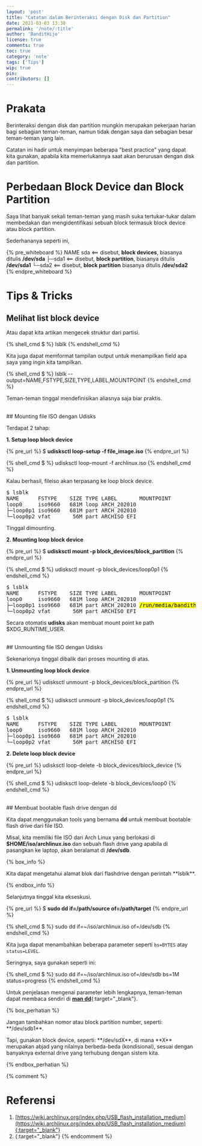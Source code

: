 ```yaml
---
layout: 'post'
title: "Catatan dalam Berinteraksi dengan Disk dan Partition"
date: 2021-03-03 13:38
permalink: '/note/:title'
author: 'BanditHijo'
license: true
comments: true
toc: true
category: 'note'
tags: ['Tips']
wip: true
pin:
contributors: []
---
```


# Prakata

Berinteraksi dengan disk dan partition mungkin merupakan pekerjaan harian bagi sebagian teman-teman, namun tidak dengan saya dan sebagian besar teman-teman yang lain.

Catatan ini hadir untuk menyimpan beberapa "best practice" yang dapat kita gunakan, apabila kita memerlukannya saat akan berurusan dengan disk dan partition.

# Perbedaan Block Device dan Block Partition

Saya lihat banyak sekali teman-teman yang masih suka tertukar-tukar dalam membedakan dan mengidentifikasi sebuah block termasuk block device atau block partition.

Sederhananya seperti ini,

{% pre_whiteboard %}
NAME
sda       &lt;== disebut, <strong>block devices</strong>,   biasanya ditulis <strong>/dev/sda</strong>
├─sda1    &lt;== disebut, <strong>block partition</strong>, biasanya ditulis <strong>/dev/sda1</strong>
└─sda2    &lt;== disebut, <strong>block partition</strong>  biasanya ditulis <strong>/dev/sda2</strong>
{% endpre_whiteboard %}


# Tips & Tricks

## Melihat list block device

Atau dapat kita artikan mengecek struktur dari partisi.

{% shell_cmd $ %}
lsblk
{% endshell_cmd %}

Kita juga dapat memformat tampilan output untuk menampilkan field apa saya yang ingin kita tampilkan.

{% shell_cmd $ %}
lsblk --output=NAME,FSTYPE,SIZE,TYPE,LABEL,MOUNTPOINT
{% endshell_cmd %}

Teman-teman tinggal mendefinisikan aliasnya saja biar praktis.

<br>
## Mounting file ISO dengan Udisks

Terdapat 2 tahap:

**1. Setup loop block device**

{% pre_url %}
<span class="cmd">$ </span><b>udisksctl loop-setup -f file_image.iso</b>
{% endpre_url %}

{% shell_cmd $ %}
udisksctl loop-mount -f archlinux.iso
{% endshell_cmd %}

Kalau berhasil, fileiso akan terpasang ke loop block device.

<pre>
$ lsblk
NAME      FSTYPE    SIZE TYPE LABEL       MOUNTPOINT
loop0     iso9660   681M loop ARCH_202010
├─loop0p1 iso9660   681M part ARCH_202010
└─loop0p2 vfat       56M part ARCHISO_EFI
</pre>

Tinggal dimounting.

**2. Mounting loop block device**

{% pre_url %}
<span class="cmd">$ </span><b>udisksctl mount -p block_devices/block_partition</b>
{% endpre_url %}

{% shell_cmd $ %}
udisksctl mount -p block_devices/loop0p1
{% endshell_cmd %}

<pre>
$ lsblk
NAME      FSTYPE    SIZE TYPE LABEL       MOUNTPOINT
loop0     iso9660   681M loop ARCH_202010
├─loop0p1 iso9660   681M part ARCH_202010 <mark>/run/media/bandithijo/ARCH_202010</mark>
└─loop0p2 vfat       56M part ARCHISO_EFI
</pre>

Secara otomatis **udisks** akan membuat mount point ke path $XDG_RUNTIME_USER.

<br>
## Unmounting file ISO dengan Udisks

Sekenarionya tinggal dibalik dari proses mounting di atas.

**1. Unmounting loop block device**

{% pre_url %}
udisksctl unmount -p block_devices/block_partition
{% endpre_url %}

{% shell_cmd $ %}
udisksctl unmount -p block_devices/loop0p1
{% endshell_cmd %}

<pre>
$ lsblk
NAME      FSTYPE    SIZE TYPE LABEL       MOUNTPOINT
loop0     iso9660   681M loop ARCH_202010
├─loop0p1 iso9660   681M part ARCH_202010
└─loop0p2 vfat       56M part ARCHISO_EFI
</pre>

**2. Delete loop block device**

{% pre_url %}
udisksctl loop-delete -b block_devices/block_device
{% endpre_url %}

{% shell_cmd $ %}
udisksctl loop-delete -b block_devices/loop0
{% endshell_cmd %}

<br>
## Membuat bootable flash drive dengan dd

Kita dapat menggunakan tools yang bernama **dd** untuk membuat bootable flash drive dari file ISO.

Misal, kita memiliki file ISO dari Arch Linux yang berlokasi di **$HOME/iso/archlinux.iso** dan sebuah flash drive yang apabila di pasangkan ke laptop, akan beralamat di **/dev/sdb**.

{% box_info %}
<p markdown=1>Kita dapat mengetahui alamat blok dari flashdrive dengan perintah **lsblk**.</p>
{% endbox_info %}

Selanjutnya tinggal kita ekseskusi.

{% pre_url %}
<span class="cmd">$ </span><b>sudo dd if=/path/source of=/path/target</b>
{% endpre_url %}

{% shell_cmd $ %}
sudo dd if=~/iso/archlinux.iso of=/dev/sdb
{% endshell_cmd %}

Kita juga dapat menambahkan beberapa parameter seperti `bs=BYTES` atay `status=LEVEL`.

Seringnya, saya gunakan seperti ini:

{% shell_cmd $ %}
sudo dd if=~/iso/archlinux.iso of=/dev/sdb bs=1M status=progress
{% endshell_cmd %}

Untuk penjelasan mengenai parameter lebih lengkapnya, teman-teman dapat membaca sendiri di [**man dd**](https://man.archlinux.org/man/dd.1){:target="_blank"}.





{% box_perhatian %}
<p markdown=1>Jangan tambahkan nomor atau block partition number, seperti: **/dev/sdb1**.</p>
<p markdown=1>Tapi, gunakan block device, seperti: **/dev/sdX**, di mana **X** merupakan abjad yang nilainya berbeda-beda (kondisional), sesuai dengan banyaknya external drive yang terhubung dengan sistem kita.</p>
{% endbox_perhatian %}




{% comment %}
# Referensi

1. [https://wiki.archlinux.org/index.php/USB_flash_installation_medium](https://wiki.archlinux.org/index.php/USB_flash_installation_medium){:target="_blank"}
2. [](){:target="_blank"}
{% endcomment %}
